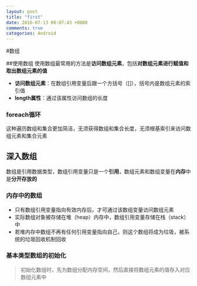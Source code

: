 ```yaml
---
layout: post
title: "first"
date: 2016-07-13 00:07:43 +0800
comments: true
categories: Android
---
```

#数组

##使用数组
使用数组最常用的方法是**访问数组元素**，包括**对数组元素进行赋值和取出数组元素的值**


- **访问数组元素**：在数组引用变量后跟一个方括号（[]），括号内是数组元素的索引值
- **length属性**：通过该属性访问数组的长度

### foreach循环 ###
这种遍历数组和集合更加简洁，无须获得数组和集合长度，无须根基索引来访问数组元素和集合元素

## 深入数组 ##

数组是引用数据类型，数组引用变量只是一个**引用**，数组元素和数组变量在**内存**中是**分开存放的**

### 内存中的数组 ###
- 只有数组引用变量指向有效内存后，才可通过该数组变量访问数组元素
- 实际数组对象被存储在堆（heap）内存中，数组引用变量存储在栈（stack）中
- 若堆内存中数组不再有任何引用变量指向自己，则这个数组将成为垃圾，被系统的垃圾回收机制回收

### 基本类型数组的初始化 ###
> 初始化数组时，先为数组分配内存空间，然后直接将数组元素的值存入对应数组元素中